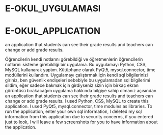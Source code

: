 # E-OKUL_UYGULAMASI
# E-OKUL_APPLICATION
an application that students can see their grade results and teachers can change or add grade results.
<TR> 
  Öğrencilerin kendi notlarını görebildiği ve öğretmenlerin öğrencilerin notlarını sisteme girebildiği bir uygulama.
  Bu uygulamayı Python, CSS, MySQL kullanarak yaptım. Kütüphane olarak PyQt5, mysql.connector, time modüllerini kullandım.
  Uygulamayı çalıştırmak için kendi sql bilgilerinizi giriniz, ben güvenlik endişeleri sebebiyle bu uygulamadan sql bilgilerimi sildim, eğer sadece bakmak için girdiyseniz sizin     için birkaç ekran görüntüsü bırakacağım uygulama hakkında bilgiye sahip olmanız açısından.
  
<EN> 
  an application that students can see their grade results and teachers can change or add grade results.  
  I used Python, CSS, MySQL to create this application. I used PyQt5, mysql.connector, time modules as libraries.
  To run the application, enter your own sql information, I deleted my sql information from this application due to security concerns, if you entered just to look, I will leave a   few screenshots for you to have information about the application.

